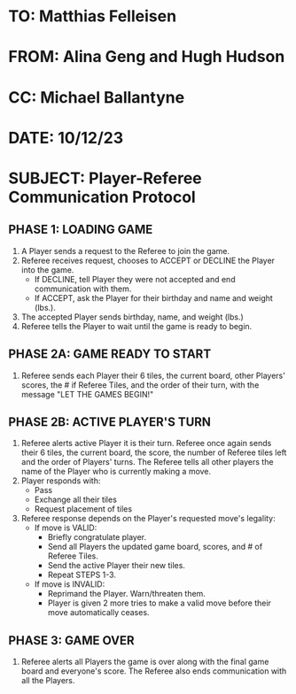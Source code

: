 # TO: Matthias Felleisen
# FROM: Alina Geng and Hugh Hudson
# CC: Michael Ballantyne
# DATE: 10/12/23
# SUBJECT: Player-Referee Communication Protocol

## PHASE 1: LOADING GAME  

1. A Player sends a request to the Referee to join the game.
2. Referee receives request, chooses to ACCEPT or DECLINE the Player into the game.
   - If DECLINE, tell Player they were not accepted and end communication with them.
   - If ACCEPT, ask the Player for their birthday and name and weight (lbs.).
3. The accepted Player sends birthday, name, and weight (lbs.)
4. Referee tells the Player to wait until the game is ready to begin.

## PHASE 2A: GAME READY TO START

1. Referee sends each Player their 6 tiles, the current board, other Players' scores, the # if Referee Tiles,
and the order of their turn, with the message "LET THE GAMES BEGIN!"

## PHASE 2B: ACTIVE PLAYER'S TURN 

1. Referee alerts active Player it is their turn. Referee once again sends their 6 tiles, the current
   board, the score, the number of Referee tiles left and the order of Players' turns. 
   The Referee tells all other players the name of the Player who is currently making a move.
2. Player responds with:
    - Pass
    - Exchange all their tiles
    - Request placement of tiles 
3. Referee response depends on the Player's requested move's legality:
    - If move is VALID:
      - Briefly congratulate player.
      - Send all Players the updated game board, scores, and # of Referee Tiles. 
      - Send the active Player their new tiles.
      - Repeat STEPS 1-3.
    - If move is INVALID:
      - Reprimand the Player. Warn/threaten them.
      - Player is given 2 more tries to make a valid move before
        their move automatically ceases.

## PHASE 3: GAME OVER

1. Referee alerts all Players the game is over along with the final game board and everyone's score. 
   The Referee also ends communication with all the Players.




